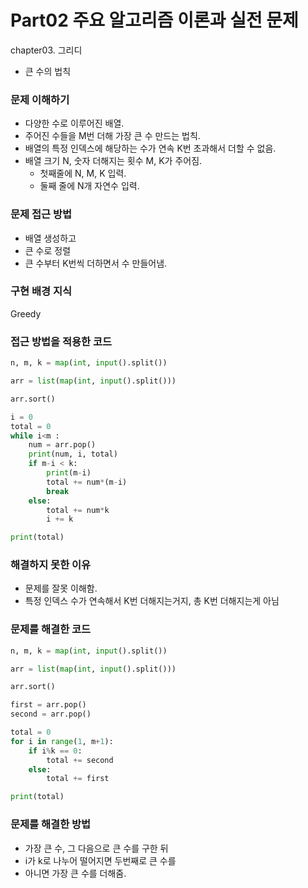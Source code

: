 # Part02 주요 알고리즘 이론과 실전 문제
chapter03. 그리디
- 큰 수의 법칙

### 문제 이해하기
- 다양한 수로 이루어진 배열.
- 주어진 수들을 M번 더해 가장 큰 수 만드는 법칙.
- 배열의 특정 인덱스에 해당하는 수가 연속 K번 초과해서 더할 수 없음.
- 배열 크기 N, 숫자 더해지는 횟수 M, K가 주어짐.
  - 첫째줄에 N, M, K 입력.
  - 둘째 줄에 N개 자연수 입력.

### 문제 접근 방법
- 배열 생성하고
- 큰 수로 정렬
- 큰 수부터 K번씩 더하면서 수 만들어냄.

### 구현 배경 지식
Greedy

### 접근 방법을 적용한 코드
```python
n, m, k = map(int, input().split())

arr = list(map(int, input().split()))

arr.sort()

i = 0
total = 0
while i<m :
    num = arr.pop()
    print(num, i, total)
    if m-i < k:
        print(m-i)
        total += num*(m-i)
        break
    else:
        total += num*k
        i += k

print(total)
```
### 해결하지 못한 이유
- 문제를 잘못 이해함.
- 특정 인덱스 수가 연속해서 K번 더해지는거지, 총 K번 더해지는게 아님

### 문제를 해결한 코드
```python
n, m, k = map(int, input().split())

arr = list(map(int, input().split()))

arr.sort()

first = arr.pop()
second = arr.pop()

total = 0
for i in range(1, m+1):
    if i%k == 0:
        total += second
    else:
        total += first

print(total)
```

### 문제를 해결한 방법
- 가장 큰 수, 그 다음으로 큰 수를 구한 뒤
- i가 k로 나누어 떨어지면 두번째로 큰 수를
- 아니면 가장 큰 수를 더해줌.